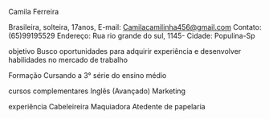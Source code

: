 Camila Ferreira

Brasileira, solteira, 17anos,
E-mail: Camilacamilinha456@gmail.com 
Contato: (65)99195529
Endereço: Rua rio grande do sul, 1145-
Cidade: Populina-Sp

objetivo
Busco oportunidades para adquirir experiência e desenvolver habilidades no mercado de trabalho

Formação 
Cursando a 3° série do ensino médio 

cursos complementares
Inglês (Avançado)
Marketing 

experiência
Cabeleireira
Maquiadora
Atedente de papelaria
